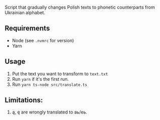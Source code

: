 Script that gradually changes Polish texts to phonetic counterparts from Ukrainian alphabet. 

## Requirements
* Node (see `.nvmrc` for version)
* Yarn

## Usage
1. Put the text you want to transform to `text.txt`
2. Run `yarn` if it's the first run.
3. Run `yarn ts-node src/translate.ts`

## Limitations:
1. ą, ę are wrongly translated to аь/еь.